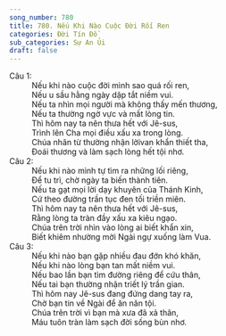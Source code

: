 ```yaml
---
song_number: 780
title: 780. Nếu Khi Nào Cuộc Đời Rối Ren
categories: Đời Tín Đồ
sub_categories: Sự An Ủi
draft: false
---
```

<dl><dt>Câu 1:</dt><dd data-verse="1">Nếu khi nào cuộc đời mình sao quá rối ren, <br/>Nếu u sầu hằng ngày dập tắt niềm vui. <br/>Nếu ta nhìn mọi người mà không thấy mến thương, <br/>Nếu ta thường ngờ vực và mất lòng tin. <br/>Thì hôm nay ta nên thưa hết với Jê-sus, <br/>Trình lên Cha mọi điều xấu xa trong lòng. <br/>Chúa nhân từ thường nhận lờivan khẩn thiết tha, <br/>Đoái thương và làm sạch lòng hết tội nhơ. </dd><dt>Câu 2:</dt><dd data-verse="2">Nếu khi nào mình tự tìm ra những lối riêng, <br/>Để tu trì, chờ ngày ta biến thành tiên. <br/>Nếu ta gạt mọi lời dạy khuyên của Thánh Kinh, <br/>Cứ theo đường trần tục đen tối triền miên. <br/>Thì hôm nay ta nên thưa hết với Jê-sus, <br/>Rằng lòng ta tràn đầy xấu xa kiêu ngạo. <br/>Chúa trên trời nhìn vào lòng ai biết khẩn xin, <br/>Biết khiêm nhường mời Ngài ngự xuống làm Vua. </dd><dt>Câu 3:</dt><dd data-verse="3">Nếu khi nào bạn gặp nhiều đau đớn khó khăn, <br/>Nếu khi nào lòng bạn tan mất niềm vui. <br/>Nếu bao lần bạn tìm đường riêng để cứu thân, <br/>Nếu tai bạn thường nhận triết lý trần gian. <br/>Thì hôm nay Jê-sus đang đứng dang tay ra, <br/>Chờ bạn tin về Ngài để ăn năn tội. <br/>Chúa trên trời vì bạn mà xưa đã xả thân, <br/>Máu tuôn tràn làm sạch đời sống bùn nhơ. </dd></dl>